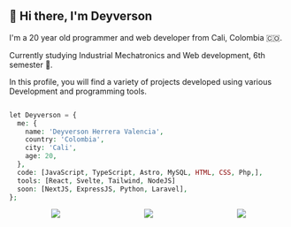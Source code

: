 ##  🐺 Hi there, I'm Deyverson 

I'm a 20 year old programmer and web developer from Cali, Colombia 🇨🇴.

Currently studying Industrial Mechatronics and Web development, 6th semester 📖.

In this profile, you will find a variety of projects developed using various Development and programming tools.

```php

let Deyverson = {
  me: {
    name: 'Deyverson Herrera Valencia',
    country: 'Colombia',
    city: 'Cali',
    age: 20,
  },
  code: [JavaScript, TypeScript, Astro, MySQL, HTML, CSS, Php,],
  tools: [React, Svelte, Tailwind, NodeJS]
  soon: [NextJS, ExpressJS, Python, Laravel],
};

```

<div style="display: flex; justify-content: space-around;">
    <a href="https://www.linkedin.com/in/deyverson/"><img src="https://img.shields.io/badge/LinkedIn-0077B5?style=for-the-badge&logo=linkedin&logoColor=white" /></a>
    <a href="https://www.instagram.com/deyverson08/"><img src="https://img.shields.io/badge/Instagram-E4405F?style=for-the-badge&logo=instagram&logoColor=white" /></a>
<a href="https://portfolio-deyverson-astro.vercel.app/"><img src="https://img.shields.io/badge/Portfolio-255E63?style=for-the-badge&logo=About.me&logoColor=white" /></a>
<!--   <a href=""><img src="" /></a> -->
  
</div>
